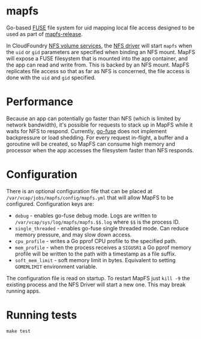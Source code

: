 # mapfs
Go-based [FUSE](https://en.wikipedia.org/wiki/Filesystem_in_Userspace) file system for uid mapping local file access
designed to be used as part of [mapfs-release](https://github.com/cloudfoundry/mapfs-release).

In CloudFoundry [NFS volume services](https://github.com/cloudfoundry/nfs-volume-release),
the [NFS driver](https://github.com/cloudfoundry/nfsv3driver) will start `mapfs` when the `uid` or `gid` parameters
are specified when binding an NFS mount. MapFS will expose a FUSE filesystem that is mounted into the app container,
and the app can read and write from. This is backed by an NFS mount.
MapFS replicates file access so that as far as NFS is concerned, the file access is done
with the `uid` and `gid` specified.

# Performance
Because an app can potentially go faster than NFS (which is limited by network bandwidth), it's possible for requests
to stack up in MapFS while it waits for NFS to respond. Currently, [go-fuse](https://github.com/hanwen/go-fuse) does
not implement backpressure or load shedding. For every request in-flight, a buffer and a goroutine will be created,
so MapFS can consume high memory and processor when the app accesses the filesystem faster than NFS responds.

# Configuration
There is an optional configuration file that can be placed at `/var/vcap/jobs/mapfs/config/mapfs.yml` that will allow
MapFS to be configured. Configuration keys are:
- `debug` - enables go-fuse debug mode. Logs are written to `/var/vcap/sys/log/mapfs/mapfs.$$.log` where `$$` is the process ID.
- `single_threaded` - enables go-fuse single threaded mode. Can reduce memory pressure, and may slow down access.
- `cpu_profile` - writes a Go pprof CPU profile to the specified path.
- `mem_profile` - when the process receives a `SIGUSR1` a Go pprof memory profile will be written to the path with a timestamp as a file suffix.
- `soft_mem_limit` - soft memory limit in bytes. Equivalent to setting `GOMEMLIMIT` environment variable.

The configuration file is read on startup. To restart MapFS just `kill -9` the existing
process and the NFS Driver will start a new one. This may break running apps.

# Running tests
```
make test
```
